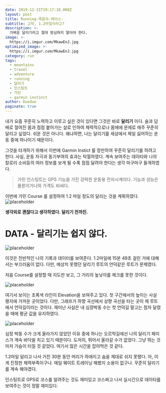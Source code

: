```yaml
---
date: 2019-12-31T19:17:18.000Z
layout: post
title: Running-죽음의-레이스-
subtitle: 고작, 1.2마일이라고?
description: >-
  가벼운 달리기라고 절대 방심하지 말아야 한다. 
image: >-
  https://i.imgur.com/MkawEnJ.jpg
optimized_image: >-
  https://i.imgur.com/MkawEnJ.jpg
category: run
tags:
  - mountains
  - travel
  - adventure
  - running 
  - 달리기
  - 인스팅트
  - 가민
  - garmin instinct
author: Duoduo
paginate: true
---
```


내가 요즘 꾸준히 노력하고 이루고 싶은 것이 있다면 그것은 바로 **달리기** 이다. 술과 담배로 절여진 몸과 점점 붙어가는 살로 인하여 체력적으로나 몸매에 문제로 매주 꾸준히 달리고 싶었다. 쉬운 것은 아니다. 왜냐하면, 나는 달리기를 세상에서 제일 싫어하는 운동 중에 하나이기 때문이다. 

그것을 타개하기 위해서 이번에 Garmin Instict 를 장만하여 꾸준히 달리기를 하려고 한다. 사실, 운동 자극과 동기부여의 효과는 탁월하였다. 계속 보여주는 데이타와 나의 칼로리 소비등의 여러 정보를 보게 될 수록 점점 달려야 한다는 생각 마구마구 들게하였다. 

> 가민 인스팅트는 GPS 기능을 가진 강력한 운동용 전자시계이다. 기능과 성능은 물론이거니와 가격도 비싸다. 

이번에 가민 Course 를 설정하여 1.2 마일 정도의 달리는 것을 계획하였다. 
![placeholder](https://i.imgur.com/5Z3I5qH.jpg "map")

**생각외로 괜찮다고 생각하였다. 달리기 전까진.**

# DATA - 달리기는 쉽지 않다. 

![placeholder](https://i.imgur.com/6JA18Et.png "data")

이것은 전반적인 나의 기록과 데이터를 보여준다. 1.2마일에 15분 49초 걸린 거에 대해서는 부끄러움이 없다. 다만, 예상치 못했던 달리기 루트의 언덕같은 루트가 문제였다. 

처음 Course를 설정할 때 지도만 보고, 그 거리의 높낮이를 체크를 못한 것이다. 


![placeholder](https://i.imgur.com/YWVZUZy.jpg "data")

여기서 보이는 초록색 라인이 Elevation을 보여주고 있다. 첫 구간에서의 높이는 사실 평지에 가까운 곳이었다. 다만, 그래프가 하향 곡선에서 상향 곡선을 타는 곳이 제 루트에서 언덕길이라는 것이다. 재미난 사실은 내 심장박동 수는 첫 언덕길 말고는 점차 달렸을 때에 평균 값을 유지하였다. 

![placeholder](https://i.imgur.com/MkawEnJ.jpg "data")

심장 박동 수가 크게 올라가지 않았던 이유 중에 하나는 오르막길에선 나의 달리기 페이스가 계속 바닥을 치고 있기 때문이다. 도저히, 뛰어서 올라갈 수가 없었다. 그냥 뛰는 것마저 가슴이 터질 것 같았다. 여기서 많은 시간을 잡아먹은 것 같다. 

1.2마일 달리고 나서 거진 30분 동안 머리가 하애지고 숨을 제대로 쉬지 못했다. 아, 이게 진정한 체력부족이구나. 매일 웨이트 트레이닝 해봤지 소용이 없구나. 꾸준히 달리기를 계속 해야겠다. 

인스팅트로 GPS로 코스를 알려주는 것도 재미있고 코스짜고 나서 실시간으로 데이타를 보여주는 것이 정말 재미있다. 

